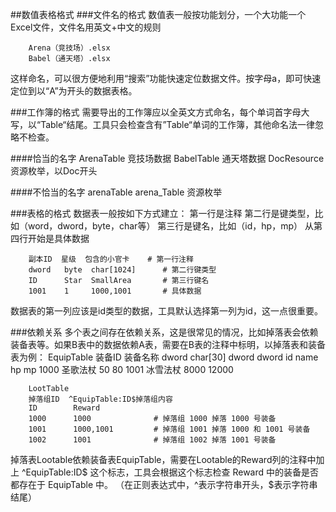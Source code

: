 ##数值表格格式
###文件名的格式
数值表一般按功能划分，一个大功能一个Excel文件，文件名用英文+中文的规则

        Arena（竞技场）.elsx
        Babel（通天塔）.elsx
        
这样命名，可以很方便地利用“搜索”功能快速定位数据文件。按字母a，即可快速定位到以“A”为开头的数据表格。

###工作簿的格式
需要导出的工作簿应以全英文方式命名，每个单词首字母大写，以“Table“结尾。工具只会检查含有”Table“单词的工作簿，其他命名法一律忽略不检查。

####恰当的名字
        ArenaTable   竞技场数据
        BabelTable   通天塔数据
        DocResource  资源枚举，以Doc开头
        
####不恰当的名字
        arenaTable
        arena_Table
        资源枚举
        
###表格的格式
数据表一般按如下方式建立：
第一行是注释
第二行是键类型，比如（word，dword，byte，char等）
第三行是键名，比如（id，hp，mp）
从第四行开始是具体数据

        副本ID  星级  包含的小官卡    # 第一行注释
        dword   byte  char[1024]      # 第二行键类型
        ID      Star  SmallArea       # 第三行键名
        1001    1     1000,1001       # 具体数据
        
数据表的第一列应该是id类型的数据，工具默认选择第一列为id，这一点很重要。

###依赖关系
多个表之间存在依赖关系，这是很常见的情况，比如掉落表会依赖装备表等。如果B表中的数据依赖A表，需要在B表的注释中标明，以掉落表和装备表为例：
        EquipTable
        装备ID  装备名称
        dword   char[30]    dword   dword
        id      name        hp      mp
        1000    圣歌法杖    50      80
        1001    冰雪法杖    8000    12000

        LootTable
        掉落组ID  ^EquipTable:ID$掉落组内容
        ID        Reward
        1000      1000              # 掉落组 1000 掉落 1000 号装备
        1001      1000,1001         # 掉落组 1001 掉落 1000 和 1001 号装备
        1002      1001              # 掉落组 1002 掉落 1001 号装备

掉落表Lootable依赖装备表EquipTable，需要在Lootable的Reward列的注释中加上 ^EquipTable:ID$ 这个标志，工具会根据这个标志检查 Reward 中的装备是否都存在于 EquipTable 中。
（在正则表达式中，^表示字符串开头，$表示字符串结尾）


        
